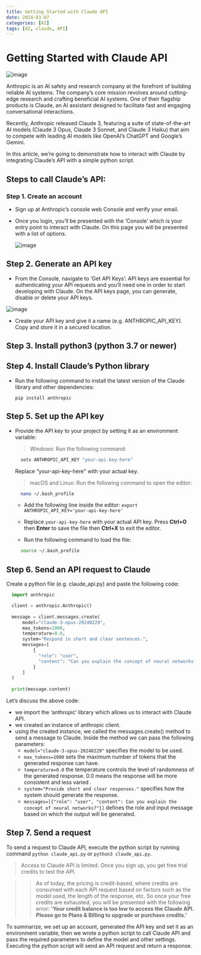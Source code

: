 ```yaml
---
title: Getting Started with Claude API
date: 2024-03-07
categories: [AI]
tags: [AI, claude, API]
---
```


# Getting Started with Claude API
![image](https://github.com/Firasama29/my-blog/assets/67781796/d255b38f-6432-466c-897d-d42bd8eaf345)

Anthropic is an AI safety and research company at the forefront of building reliable AI systems. The company’s core mission revolves around cutting-edge research and crafting beneficial AI systems. One of their flagship products is Claude, an AI assistant designed to facilitate fast and engaging conversational interactions.

Recently, Anthropic released Claude 3, featuring a suite of state-of-the-art AI models (Claude 3 Opus, Claude 3 Sonnet, and Claude 3 Haiku) that aim to compete with leading AI models like OpenAI’s ChatGPT and Google’s Gemini.

In this article, we’re going to demonstrate how to interact with Claude by integrating Claude’s API with a simple python script.

## Steps to call Claude’s API:

### Step 1. Create an account
- Sign up at Anthropic’s console web Console and verify your email.
- Once you login, you’ll be presented with the ‘Console’ which is your entry point to interact with Claude. On this page you will be presented with a list of options.

  ![image](https://github.com/Firasama29/my-blog/assets/67781796/b6a3f345-2497-4a3b-81e0-c1344633664d)

## Step 2. Generate an API key
- From the Console, navigate to ‘Get API Keys’: API keys are essential for authenticating your API requests and you’ll need one in order to start developing with Claude. On the API keys page, you can generate, disable or delete your API keys.

![image](https://github.com/Firasama29/my-blog/assets/67781796/3b0bd095-11ec-4499-aa02-b817cebd09e2)

- Create your API key and give it a name (e.g. ANTHROPIC_API_KEY). Copy and store it in a secured location.

## Step 3. Install python3 (python 3.7 or newer)

## Step 4. Install Claude’s Python library
- Run the following command to install the latest version of the Claude library and other dependencies:

  `pip install anthropic`

## Step 5. Set up the API key
- Provide the API key to your project by setting it as an environment variable:

  > Windows: Run the following command:

  ```bash
    setx ANTHROPIC_API_KEY "your-api-key-here"
  ```
  Replace “your-api-key-here" with your actual key.

  > macOS and Linux: Run the following command to open the editor:

  ```bash
    nano ~/.bash_profile
  ```
  - Add the following line inside the editor:
    `export ANTHROPIC_API_KEY='your-api-key-here'`

  - Replace `your-api-key-here` with your actual API key. Press **Ctrl+O** then **Enter** to save the file then **Ctrl+X** to exit the editor.
  - Run the following command to load the file:
  ```bash
    source ~/.bash_profile  
  ```

## Step 6. Send an API request to Claude
Create a python file (e.g. claude_api.py) and paste the following code:
```python
  import anthropic

  client = anthropic.Anthropic()
  
  message = client.messages.create(
      model="claude-3-opus-20240229",
      max_tokens=1000,
      temperature=0.0,
      system="Respond in short and clear sentences.",
      messages=[
          {
            "role": "user",
            "content": "Can you explain the concept of neural networks?"
          }
      ]
  )
  
  print(message.content)
```
Let’s discuss the above code:

- we import the ‘anthropic’ library which allows us to interact with Claude API.
- we created an instance of anthropic client.
- using the created instance, we called the messages.create() method to send a message to Claude. Inside the method we can pass the following parameters:
    - `model="claude-3-opus-20240229"` specifies the model to be used.
    - `max_tokens=1000` sets the maximum number of tokens that the generated response can have.
    - `temperature=0.0` the temperature controls the level of randomness of the generated response. 0.0 means the response will be more consistent and less varied .
    - `system="Provide short and clear responses."` specifies how the system should generate the response.
    - `messages=[{"role": "user", "content": Can you explain the concept of neural networks?"}]` defines the role and input message based on which the output will be generated.

## Step 7. Send a request
To send a request to Claude API, execute the python script by running command `python claude_api.py` or `python3 claude_api.py`.

> Access to Claude API is limited. Once you sign up, you get free trial credits to test the API.

>> As of today, the pricing is credit-based, where credits are consumed with each API request based on factors such as the model used, the length of the response, etc. So once your free credits are exhausted, you will be presented with the following error: **'Your credit balance is too low to access the Claude API. Please go to Plans & Billing to upgrade or purchase credits.'**


To summarize, we set up an account, generated the API key and set it as an environment variable, then we wrote a python script to call Claude API and pass the required parameters to define the model and other settings. Executing the python script will send an API request and return a response.